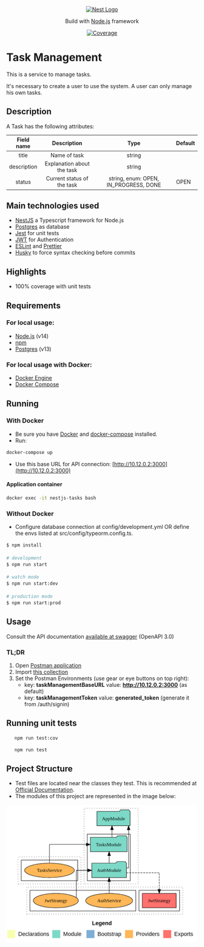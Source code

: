 <p align="center">
  <a href="http://nestjs.com/" target="blank"><img src="https://nestjs.com/img/logo-small.svg" width="120" alt="Nest Logo" /></a>
</p>

[circleci-image]: https://img.shields.io/circleci/build/github/nestjs/nest/master?token=abc123def456
[circleci-url]: https://circleci.com/gh/nestjs/nest

<p align="center">Build with <a href="http://nodejs.org" target="_blank">Node.js</a> framework</p>
<p align="center">
<a href="#" target="_blank"><img src="https://img.shields.io/badge/coverage-100%25-green" alt="Coverage" /></a>
</p>

# Task Management

This is a service to manage tasks.

It's necessary to create a user to use the system.
A user can only manage his own tasks.

## Description

A Task has the following attributes:

| Field name  |        Description         |                 Type                  | Default |
| :---------: | :------------------------: | :-----------------------------------: | ------- |
|    title    |        Name of task        |                string                 |         |
| description | Explanation about the task |                string                 |         |
|   status    | Current status of the task | string, enum: OPEN, IN_PROGRESS, DONE | OPEN    |

## Main technologies used

- [NestJS](http://nestjs.com) a Typescript framework for Node.js
- [Postgres](https://www.postgresql.org) as database
- [Jest](https://jestjs.io) for unit tests
- [JWT](https://jwt.io) for Authentication
- [ESLint](https://eslint.org) and [Prettier](https://prettier.io)
- [Husky](https://github.com/typicode/husky) to force syntax checking before commits

## Highlights

- 100% coverage with unit tests

## Requirements

### For local usage:

- [Node.js](https://nodejs.org) (v14)
- [npm](https://www.npmjs.com)
- [Postgres](https://www.postgresql.org) (v13)

### For local usage with Docker:

- [Docker Engine](https://docs.docker.com/install)
- [Docker Compose](https://docs.docker.com/compose/install)

## Running

### With Docker

- Be sure you have [Docker](https://docs.docker.com/get-docker) and [docker-compose](https://docs.docker.com/compose) installed.
- Run:
```bash
docker-compose up
```

- Use this base URL for API connection: [http://10.12.0.2:3000](http://10.12.0.2:3000)

#### Application container

```bash
docker exec -it nestjs-tasks bash
```

### Without Docker

- Configure database connection at config/development.yml OR define the envs listed at src/config/typeorm.config.ts.

```bash
$ npm install

# development
$ npm run start

# watch mode
$ npm run start:dev

# production mode
$ npm run start:prod
```

## Usage

Consult the API documentation [available at swagger](https://app.swaggerhub.com/apis-docs/leogomesdev/Task_Management/1.0.0) (OpenAPI 3.0)

### TL;DR

1. Open [Postman application](https://www.postman.com)
2. Import [this collection](docs/NestJS%20Task%20Management.postman_collection.json)
3. Set the Postman Environments (use gear or eye buttons on top right):
   - key: **taskManagementBaseURL** value: **http://10.12.0.2:3000** (as default)
   - key: **taskManagementToken** value: **generated_token** (generate it from /auth/signin)

## Running unit tests

```bash
   npm run test:cov
```

```bash
   npm run test
```

## Project Structure

- Test files are located near the classes they test. This is recommended at [Official Documentation](https://docs.nestjs.com/fundamentals/testing).
- The modules of this project are represented in the image below:


![Diagram with the modules structure in this project](docs/project-structure.png)
